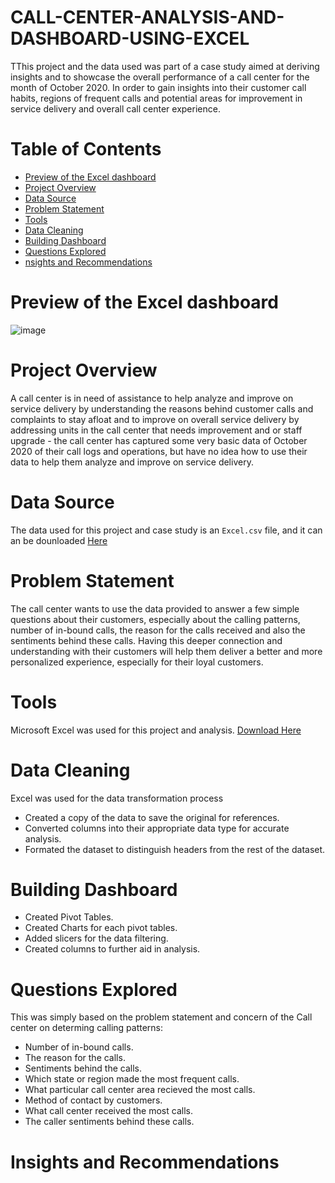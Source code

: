 # CALL-CENTER-ANALYSIS-AND-DASHBOARD-USING-EXCEL

TThis project and the data used was part of a case study aimed at deriving insights and to showcase the overall performance of a call center for the month of October 2020. In order to gain insights into their customer call habits, regions of frequent calls and potential areas for improvement in service delivery and overall call center experience.

# Table of Contents
- [Preview of the Excel dashboard](#preview-of-the-excel-dashboard)
- [Project Overview](#project-overview)
- [Data Source](#data-source)
- [Problem Statement](#problem-statement)
- [Tools](#tools)
- [Data Cleaning](#data-cleaning)
- [Building Dashboard](#building-dashboard)
- [Questions Explored](#questions-explored)
- [nsights and Recommendations](#insights-and-recommendations)

# Preview of the Excel dashboard

![image](https://github.com/Nwarache/CALL-CENTER-ANALYSIS-AND-DASHBOARD-USING-EXCEL/assets/161589821/891887b1-a760-4417-940f-7e5ae449a0b3)


# Project Overview

A call center is in need of assistance to help analyze and improve on service delivery by understanding the reasons behind customer calls and complaints to stay afloat and to improve on overall service delivery by addressing units in the call center that needs improvement and or staff upgrade - the call center has captured some very basic data of October 2020 of their call logs and operations, but have no idea how to use their data to help them analyze and improve on service delivery. 

# Data Source

The data used for this project and case study is an `Excel.csv` file, and it can an be dounloaded [Here](https://www.kaggle.com)

# Problem Statement

The call center wants to use the data provided to answer a few simple questions about their customers, especially about the calling patterns, number of in-bound calls, the reason for the calls received and also the sentiments behind these calls. Having this deeper connection and understanding with their customers will help them deliver a better and more personalized experience, especially for their loyal customers.

# Tools

Microsoft Excel was used for this project and analysis. [Download Here](https://www.microsoft.com/en-us/microsoft-365/excel)

# Data Cleaning 

Excel was used for the data transformation process 

- Created a copy of the data to save the original for references.
- Converted columns into their appropriate data type for accurate analysis.
- Formated the dataset to distinguish headers from the rest of the dataset.

# Building Dashboard 

- Created Pivot Tables.
- Created Charts for each pivot tables.
- Added slicers for the data filtering.
- Created columns to further aid in analysis.

# Questions Explored

This was simply based on the problem statement and concern of the Call center on determing calling patterns: 

- Number of in-bound calls.
- The reason for the calls.
- Sentiments behind the calls.
- Which state or region made the most frequent calls.
- What particular call center area recieved the most calls.
- Method of contact by customers.
- What call center received the most calls.
- The caller sentiments behind these calls.

# Insights and Recommendations

